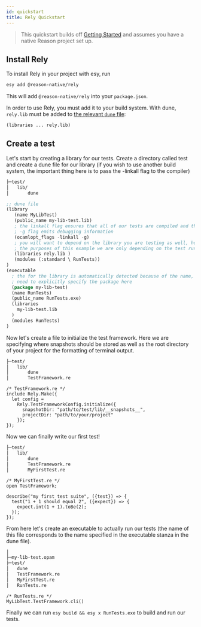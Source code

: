 ```yaml
---
id: quickstart
title: Rely Quickstart
---
```


> This quickstart builds off [Getting Started](../getting-started) and assumes you have a native Reason project set up.

## Install Rely

To install Rely in your project with esy, run

```sh
esy add @reason-native/rely
```

This will add `@reason-native/rely` into your `package.json`.

In order to use Rely, you must add it to your build system. With dune, `rely.lib` must be added to [the relevant `dune` file](https://jbuilder.readthedocs.io/en/latest/dune-files.html#library-dependencies):

```lisp
(libraries ... rely.lib)
```

## Create a test

Let's start by creating a library for our tests. Create a directory called test and create a dune file for our library (if you wish to use another build system, the important thing here is to pass the -linkall flag to the compiler)

```sh
├─test/
│   lib/
│       dune
```

```lisp
;; dune file
(library
   (name MyLibTest)
   (public_name my-lib-test.lib)
   ; the linkall flag ensures that all of our tests are compiled and the
   ; -g flag emits debugging information
   (ocamlopt_flags -linkall -g)
   ; you will want to depend on the library you are testing as well, however for
   ; the purposes of this example we are only depending on the test runner itself
   (libraries rely.lib )
   (modules (:standard \ RunTests))
)
(executable
  ; the for the library is automatically detected because of the name, but we
  ; need to explicitly specify the package here
  (package my-lib-test)
  (name RunTests)
  (public_name RunTests.exe)
  (libraries
    my-lib-test.lib
  )
  (modules RunTests)
)
```

Now let's create a file to initialize the test framework. Here we are specifying where snapshots should be stored as well as the root directory of your project for the formatting of terminal output.

```sh
├─test/
│   lib/
│       dune
│       TestFramework.re
```

```reason
/* TestFramework.re */
include Rely.Make({
  let config =
    Rely.TestFrameworkConfig.initialize({
      snapshotDir: "path/to/test/lib/__snapshots__",
      projectDir: "path/to/your/project"
    });
});
```

Now we can finally write our first test!

```sh
├─test/
│   lib/
│       dune
│       TestFramework.re
│       MyFirstTest.re
```

```reason
/* MyFirstTest.re */
open TestFramework;

describe("my first test suite", ({test}) => {
  test("1 + 1 should equal 2", ({expect}) => {
    expect.int(1 + 1).toBe(2);
  });
});
```

From here let's create an executable to actually run our tests (the name of this file corresponds to the name specified in the executable stanza in the dune file).

```sh
│
├─my-lib-test.opam
├─test/
│   dune
│   TestFramework.re
│   MyFirstTest.re
│   RunTests.re
```

```reason
/* RunTests.re */
MyLibTest.TestFramework.cli()
```

Finally we can run `esy build && esy x RunTests.exe` to build and run our tests.
